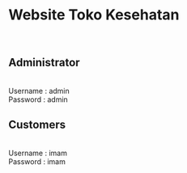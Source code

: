 <h1>Website Toko Kesehatan</h1><br>

<h2>Administrator</h2><br>
Username : admin<br>
Password : admin<br>

<h2>Customers</h2><br>
Username : imam<br>
Password : imam<br>
